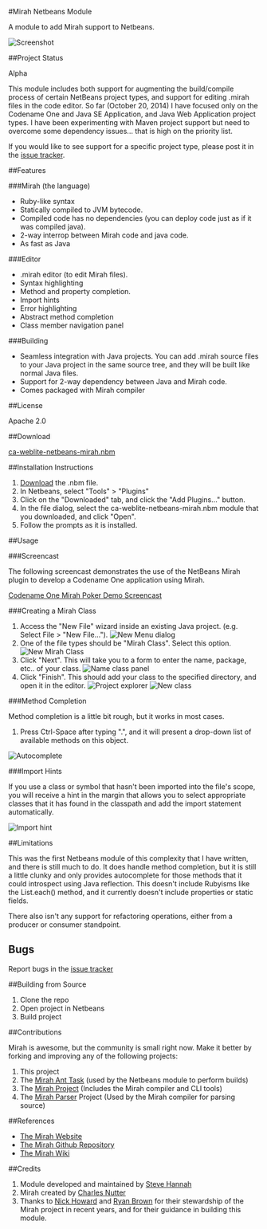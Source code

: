 #Mirah Netbeans Module

A module to add Mirah support to Netbeans.

![Screenshot](screenshots/overview.png)

##Project Status

Alpha

This module includes both support for augmenting the build/compile process of certain NetBeans project types, and support for editing .mirah files in the code editor.  So far (October 20, 2014) I have focused only on the Codename One and Java SE Application, and Java Web Application project types.  I have been experimenting with Maven project support but need to overcome some dependency issues... that is high on the priority list.

If you would like to see support for a specific project type, please post it in the [issue tracker](https://github.com/shannah/mirah-nbm/issues).

##Features

###Mirah (the language)

* Ruby-like syntax
* Statically compiled to JVM bytecode.
* Compiled code has no dependencies (you can deploy code just as if it was compiled java).
* 2-way interrop between Mirah code and java code.
* As fast as Java

###Editor

* .mirah editor (to edit Mirah files).
* Syntax highlighting
* Method and property completion.
* Import hints
* Error highlighting
* Abstract method completion
* Class member navigation panel

###Building

* Seamless integration with Java projects.  You can add .mirah source files to your Java project in the same source tree, and they will be built like normal Java files.
* Support for 2-way dependency between Java and Mirah code.
* Comes packaged with Mirah compiler

##License

Apache 2.0

##Download

[ca-weblite-netbeans-mirah.nbm](https://s3.amazonaws.com/download.weblite.ca/mirah-nbm/ca-weblite-netbeans-mirah.nbm)

##Installation Instructions

1. [Download](https://s3.amazonaws.com/download.weblite.ca/mirah-nbm/ca-weblite-netbeans-mirah.nbm) the .nbm file.
2. In Netbeans, select "Tools" > "Plugins"
3. Click on the "Downloaded" tab, and click the "Add Plugins…" button.
4. In the file dialog, select the ca-weblite-netbeans-mirah.nbm module that you downloaded, and click "Open".
5. Follow the prompts as it is installed.

##Usage

###Screencast 

The following screencast demonstrates the use of the NetBeans Mirah plugin to develop a Codename One application using Mirah.

[Codename One Mirah Poker Demo Screencast](http://youtu.be/uGgppdsMCjA)


###Creating a Mirah Class

1. Access the "New File" wizard inside an existing Java project.  (e.g. Select File > "New File…").
![New Menu dialog](screenshots/new-file-menu.png)
2. One of the file types should be "Mirah Class".  Select this option.
![New Mirah Class](screenshots/new-mirah-class-dialog.png)
3. Click "Next".  This will take you to a form to enter the name, package, etc.. of your class.
![Name class panel](screenshots/new-mirah-class-name.png)
4. Click "Finish".  This should add your class to the specified directory, and open it in the editor.
![Project explorer](screenshots/new-class-project-explorer.png)
![New class](screenshots/new-class-editor.png)

###Method Completion

Method completion is a little bit rough, but it works in most cases.

1. Press Ctrl-Space after typing ".", and it will present a drop-down list of available methods on this object.

![Autocomplete](screenshots/autocomplete.png)

###Import Hints

If you use a class or symbol that hasn't been imported into the file's scope, you will receive a hint in the margin that allows you to select appropriate classes that it has found in the classpath and add the import statement automatically.

![Import hint](screenshots/import-hint.png)

##Limitations

This was the first Netbeans module of this complexity that I have written, and there is still much to do.  It does handle method completion, but it is still a little clunky and only provides autocomplete for those methods that it could introspect using Java reflection.  This doesn't include Rubyisms like the List.each() method, and it currently doesn't include properties or static fields.

There also isn't any support for refactoring operations, either from a producer or consumer standpoint. 

## Bugs

Report bugs in the [issue tracker](https://github.com/shannah/mirah-nbm/issues)

##Building from Source

1. Clone the repo
2. Open project in Netbeans
3. Build project


##Contributions

Mirah is awesome, but the community is small right now.  Make it better by forking and improving any of the following projects:

1. This project
2. The [Mirah Ant Task](https://github.com/shannah/mirah-ant) (used by the Netbeans module to perform builds)
2. The [Mirah Project](https://github.com/mirah/mirah) (Includes the Mirah compiler and CLI tools)
3. The [Mirah Parser](https://github.com/mirah/mirah-parser) Project (Used by the Mirah compiler for parsing source)

##References

* [The Mirah Website](http://www.mirah.org/)
* [The Mirah Github Repository](https://github.com/mirah)
* [The Mirah Wiki](https://github.com/mirah/mirah/wiki)

##Credits

1. Module developed and maintained by [Steve Hannah](http://sjhannah.com)
2. Mirah created by [Charles Nutter](http://blog.headius.com/)
3. Thanks to [Nick Howard](https://github.com/baroquebobcat) and [Ryan Brown](https://github.com/ribrdb) for their stewardship of the Mirah project in recent years, and for their guidance in building this module.







